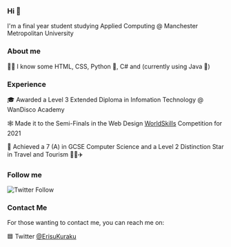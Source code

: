 ### Hi 👋

I'm a final year student studying Applied Computing @ Manchester Metropolitan University

### About me

👨‍💻 I know some HTML, CSS, Python 🐍, C# and (currently using Java 🍵)

### Experience

🎓 Awarded a Level 3 Extended Diploma in Infomation Technology @ WanDisco Academy

🕸 Made it to the Semi-Finals in the Web Design [WorldSkills](https://www.worldskillsuk.org/competitions/web-design/) Competition for 2021

🏫 Achieved a 7 (A) in GCSE Computer Science and a Level 2 Distinction Star in Travel and Tourism 👨‍✈️✈️

### Follow me

<img alt="Twitter Follow" src="https://img.shields.io/twitter/follow/ErisuKuraku?style=social">

### Contact Me

For those wanting to contact me, you can reach me on:

🟦 Twitter [@ErisuKuraku](https://www.twitter.com/ErisuKuraku)

